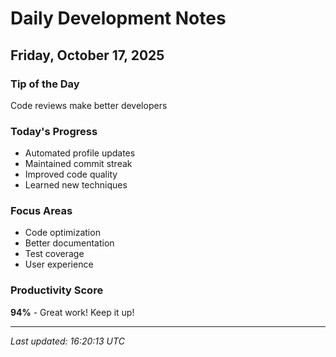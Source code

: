 # Daily Development Notes

## Friday, October 17, 2025

### Tip of the Day
Code reviews make better developers

### Today's Progress
- Automated profile updates
- Maintained commit streak
- Improved code quality
- Learned new techniques

### Focus Areas
- Code optimization
- Better documentation
- Test coverage
- User experience

### Productivity Score
**94%** - Great work! Keep it up!

---
*Last updated: 16:20:13 UTC*

